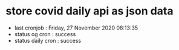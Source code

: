# store covid daily api as json data

- last cronjob : Friday, 27 November 2020 08:13:35
- status og cron : success
- status daily cron : success
      
      